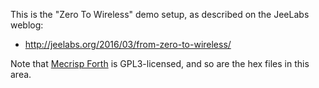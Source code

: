 This is the "Zero To Wireless" demo setup, as described on the JeeLabs weblog:

* <http://jeelabs.org/2016/03/from-zero-to-wireless/>

Note that [Mecrisp Forth](http://mecrisp.sourceforge.net) is GPL3-licensed, and so are the hex files in this area.
